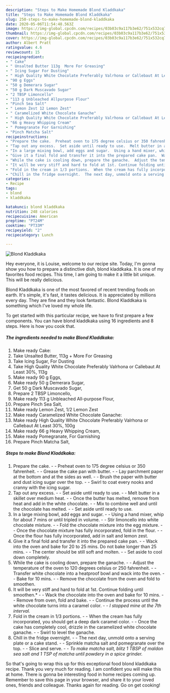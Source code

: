 ```yaml
---
description: "Steps to Make Homemade Blond Kladdkaka"
title: "Steps to Make Homemade Blond Kladdkaka"
slug: 250-steps-to-make-homemade-blond-kladdkaka
date: 2020-05-06T11:54:48.563Z
image: https://img-global.cpcdn.com/recipes/03b03c9a117b3e62/751x532cq70/blond-kladdkaka-recipe-main-photo.jpg
thumbnail: https://img-global.cpcdn.com/recipes/03b03c9a117b3e62/751x532cq70/blond-kladdkaka-recipe-main-photo.jpg
cover: https://img-global.cpcdn.com/recipes/03b03c9a117b3e62/751x532cq70/blond-kladdkaka-recipe-main-photo.jpg
author: Albert Pratt
ratingvalue: 4.6
reviewcount: 15
recipeingredient:
- " Cake"
- " Unsalted Butter 113g  More For Greasing"
- " Icing Sugar For Dusting"
- " High Quality White Chocolate Preferably Valrhona or Callebaut At Least 30 113g"
- "90 g Eggs"
- "50 g Demerara Sugar"
- "50 g Dark Muscavado Sugar"
- "2 TBSP Limoncello"
- "113 g Unbleached Allpurpose Flour"
- "Pinch Sea Salt"
- " Lemon Zest 12 Lemon Zest"
- " Caramelized White Chocolate Ganache"
- " High Quality White Chocolate Preferably Valrhona or Callebaut At Least 30 100g"
- "66 g Heavy Whipping Cream"
- " Pomegranate For Garnishing"
- "Pinch Matcha Salt"
recipeinstructions:
- "Prepare the cake.  Preheat oven to 175 degree celsius or 350 fahrenheit.  Grease the cake pan with butter.  Lay parchment paper at the bottom and at the sides as well.  Brush the paper with butter and dust icing sugar over the top.  Swirl to coat every nooks and cranny with the icing sugar."
- "Tap out any excess.  Set aside until ready to use.  Melt butter in a skillet over medium heat.  Once the butter has melted, remove from heat and add in the white chocolate.  Mix to combine well and until the chocolate has melted.  Set aside until ready to use."
- "In a large mixing bowl, add eggs and sugar.  Using a hand mixer, whip for about 7 mins or until tripled in volume.  Stir limoncello into white chocolate mixture.  Fold the chocolate mixture into the egg mixture.  Once the chocolate mixture has fully incorporated, fold in the flour.  Once the flour has fully incorporated, add in salt and lemon zest."
- "Give it a final fold and transfer it into the prepared cake pan.  Wack into the oven and bake for 20 to 25 mins. Do not bake longer than 25 mins.  The center should be still soft and molten.  Set aside to cool down completely."
- "While the cake is cooling down, prepare the ganache.  Adjust the temperature of the oven to 120 degrees celsius or 250 fahrenheit.  Transfer white chocolate into a heatproof bowl and wack into the oven.  Bake for 10 mins.  Remove the chocolate from the oven and fold to smoothen."
- "It will be very stiff and hard to fold at 1st. Continue folding until smoothen.*  Wack the chocolate into the oven and bake for 10 mins.  Remove from oven, fold and bake.  Continue the process until the white chocolate turns into a caramel color.  *I stopped mine at the 7th interval.*"
- "Fold in the cream in 1/3 portions.  When the cream has fully incorporated, you should get a deep dark caramel color.  Once the cake has completely cool, drizzle in the caramelized white chocolate ganache.  Swirl to level the ganache."
- "Chill in the fridge overnight.  The next day, unmold onto a serving plate or a cake stand.  Sprinkle matcha salt and pomegranate over the top.  Slice and serve.  *To make matcha salt, blitz 1 TBSP of maldon sea salt and 1 TSP of matcha until powdery in a spice grinder.*"
categories:
- Recipe
tags:
- blond
- kladdkaka

katakunci: blond kladdkaka 
nutrition: 248 calories
recipecuisine: American
preptime: "PT24M"
cooktime: "PT33M"
recipeyield: "2"
recipecategory: Lunch

---
```



![Blond Kladdkaka](https://img-global.cpcdn.com/recipes/03b03c9a117b3e62/751x532cq70/blond-kladdkaka-recipe-main-photo.jpg)

Hey everyone, it is Louise, welcome to our recipe site. Today, I'm gonna show you how to prepare a distinctive dish, blond kladdkaka. It is one of my favorites food recipes. This time, I am going to make it a little bit unique. This will be really delicious.



Blond Kladdkaka is one of the most favored of recent trending foods on earth. It's simple, it's fast, it tastes delicious. It is appreciated by millions every day. They are fine and they look fantastic. Blond Kladdkaka is something which I've loved my whole life.


To get started with this particular recipe, we have to first prepare a few components. You can have blond kladdkaka using 16 ingredients and 8 steps. Here is how you cook that.

<!--inarticleads1-->

##### The ingredients needed to make Blond Kladdkaka:

1. Make ready  Cake:
1. Take  Unsalted Butter, 113g + More For Greasing
1. Take  Icing Sugar, For Dusting
1. Take  High Quality White Chocolate Preferably Valrhona or Callebaut At Least 30%, 113g
1. Make ready 90 g Eggs,
1. Make ready 50 g Demerara Sugar,
1. Get 50 g Dark Muscavado Sugar,
1. Prepare 2 TBSP Limoncello,
1. Make ready 113 g Unbleached All-purpose Flour,
1. Prepare Pinch Sea Salt,
1. Make ready  Lemon Zest, 1/2 Lemon Zest
1. Make ready  Caramelized White Chocolate Ganache:
1. Make ready  High Quality White Chocolate Preferably Valrhona or Callebaut At Least 30%, 100g
1. Make ready 66 g Heavy Whipping Cream,
1. Make ready  Pomegranate, For Garnishing
1. Prepare Pinch Matcha Salt,




<!--inarticleads2-->

##### Steps to make Blond Kladdkaka:

1. Prepare the cake. -  - Preheat oven to 175 degree celsius or 350 fahrenheit. -  - Grease the cake pan with butter. -  - Lay parchment paper at the bottom and at the sides as well. -  - Brush the paper with butter and dust icing sugar over the top. -  - Swirl to coat every nooks and cranny with the icing sugar.
1. Tap out any excess. -  - Set aside until ready to use. -  - Melt butter in a skillet over medium heat. -  - Once the butter has melted, remove from heat and add in the white chocolate. -  - Mix to combine well and until the chocolate has melted. -  - Set aside until ready to use.
1. In a large mixing bowl, add eggs and sugar. -  - Using a hand mixer, whip for about 7 mins or until tripled in volume. -  - Stir limoncello into white chocolate mixture. -  - Fold the chocolate mixture into the egg mixture. -  - Once the chocolate mixture has fully incorporated, fold in the flour. -  - Once the flour has fully incorporated, add in salt and lemon zest.
1. Give it a final fold and transfer it into the prepared cake pan. -  - Wack into the oven and bake for 20 to 25 mins. Do not bake longer than 25 mins. -  - The center should be still soft and molten. -  - Set aside to cool down completely.
1. While the cake is cooling down, prepare the ganache. -  - Adjust the temperature of the oven to 120 degrees celsius or 250 fahrenheit. -  - Transfer white chocolate into a heatproof bowl and wack into the oven. -  - Bake for 10 mins. -  - Remove the chocolate from the oven and fold to smoothen.
1. It will be very stiff and hard to fold at 1st. Continue folding until smoothen.* -  - Wack the chocolate into the oven and bake for 10 mins. -  - Remove from oven, fold and bake. -  - Continue the process until the white chocolate turns into a caramel color. -  - *I stopped mine at the 7th interval.*
1. Fold in the cream in 1/3 portions. -  - When the cream has fully incorporated, you should get a deep dark caramel color. -  - Once the cake has completely cool, drizzle in the caramelized white chocolate ganache. -  - Swirl to level the ganache.
1. Chill in the fridge overnight. -  - The next day, unmold onto a serving plate or a cake stand. -  - Sprinkle matcha salt and pomegranate over the top. -  - Slice and serve. -  - *To make matcha salt, blitz 1 TBSP of maldon sea salt and 1 TSP of matcha until powdery in a spice grinder.*




So that's going to wrap this up for this exceptional food blond kladdkaka recipe. Thank you very much for reading. I am confident you will make this at home. There is gonna be interesting food in home recipes coming up. Remember to save this page in your browser, and share it to your loved ones, friends and colleague. Thanks again for reading. Go on get cooking!
